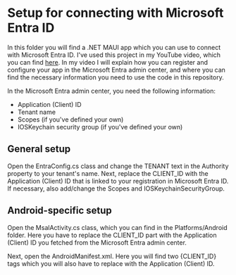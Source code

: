 # Setup for connecting with Microsoft Entra ID
In this folder you will find a .NET MAUI app which you can use to connect with Microsoft Entra ID. I've used this project in my YouTube video, which you can find [here](https://www.youtube.com/watch?v=UaGNCPq5emQ). In my video I will explain how you can register and configure your app in the Microsoft Entra admin center, and where you can find the necessary information you need to use the code in this repository.

In the Microsoft Entra admin center, you need the following information:
- Application (Client) ID
- Tenant name
- Scopes (if you've defined your own)
- IOSKeychain security group (if you've defined your own)

## General setup
Open the EntraConfig.cs class and change the TENANT text in the Authority property to your tenant's name. Next, replace the CLIENT_ID with the Application (Client) ID that is linked to your registration in Microsoft Entra ID. If necessary, also add/change the Scopes and IOSKeychainSecurityGroup.

## Android-specific setup
Open the MsalActivity.cs class, which you can find in the Platforms/Android folder. Here you have to replace the CLIENT_ID part with the Application (Client) ID you fetched from the Microsoft Entra admin center. 

Next, open the AndroidManifest.xml. Here you will find two {CLIENT_ID} tags which you will also have to replace with the Application (Client) ID.
